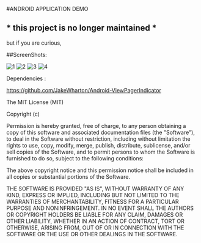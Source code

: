 #ANDROID APPLICATION DEMO

## * this project is no longer maintained *

but if you are curious,

##ScreenShots:

![1](https://raw.github.com/Wingie/Android-Restaurant-Menu/experiment/screenshots/pic1.png "t")
![2](https://raw.github.com/Wingie/Android-Restaurant-Menu/experiment/screenshots/pic2.png "t")
![3](https://raw.github.com/Wingie/Android-Restaurant-Menu/experiment/screenshots/pic3.png "t")
![4](https://raw.github.com/Wingie/Android-Restaurant-Menu/experiment/screenshots/pic4.png "t")

Dependencies :

https://github.com/JakeWharton/Android-ViewPagerIndicator


The MIT License (MIT)

Copyright (c) <year> <copyright holders>

Permission is hereby granted, free of charge, to any person obtaining a copy
of this software and associated documentation files (the "Software"), to deal
in the Software without restriction, including without limitation the rights
to use, copy, modify, merge, publish, distribute, sublicense, and/or sell
copies of the Software, and to permit persons to whom the Software is
furnished to do so, subject to the following conditions:

The above copyright notice and this permission notice shall be included in
all copies or substantial portions of the Software.

THE SOFTWARE IS PROVIDED "AS IS", WITHOUT WARRANTY OF ANY KIND, EXPRESS OR
IMPLIED, INCLUDING BUT NOT LIMITED TO THE WARRANTIES OF MERCHANTABILITY,
FITNESS FOR A PARTICULAR PURPOSE AND NONINFRINGEMENT. IN NO EVENT SHALL THE
AUTHORS OR COPYRIGHT HOLDERS BE LIABLE FOR ANY CLAIM, DAMAGES OR OTHER
LIABILITY, WHETHER IN AN ACTION OF CONTRACT, TORT OR OTHERWISE, ARISING FROM,
OUT OF OR IN CONNECTION WITH THE SOFTWARE OR THE USE OR OTHER DEALINGS IN
THE SOFTWARE.

